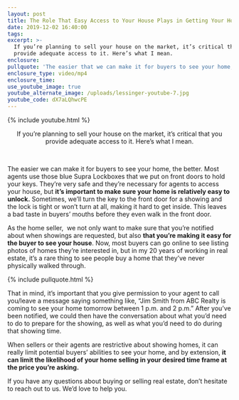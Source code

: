 ```yaml
---
layout: post
title: The Role That Easy Access to Your House Plays in Getting Your Home Sold
date: 2019-12-02 16:40:00
tags:
excerpt: >-
  If you’re planning to sell your house on the market, it’s critical that you
  provide adequate access to it. Here’s what I mean.
enclosure:
pullquote: 'The easier that we can make it for buyers to see your home, the better.'
enclosure_type: video/mp4
enclosure_time:
use_youtube_image: true
youtube_alternate_image: /uploads/lessinger-youtube-7.jpg
youtube_code: dX7aLQhwcPE
---
```


{% include youtube.html %}

<center>If you&rsquo;re planning to sell your house on the market, it&rsquo;s critical that you provide adequate access to it. Here&rsquo;s what I mean.</center>

&nbsp;

The easier we can make it for buyers to see your home, the better. Most agents use those blue Supra Lockboxes that we put on front doors to hold your keys. They’re very safe and they’re necessary for agents to access your house, but **it’s important to make sure your home is relatively easy to unlock.** Sometimes, we’ll turn the key to the front door for a showing and the lock is tight or won’t turn at all, making it hard to get inside. This leaves a bad taste in buyers’ mouths before they even walk in the front door.

As the home seller,&nbsp; we not only want to make sure that you’re notified about when showings are requested, but also **that you’re making it easy for the buyer to see your house**. Now, most buyers can go online to see listing photos of homes they’re interested in, but in my 20 years of working in real estate, it’s a rare thing to see people buy a home that they’ve never physically walked through.

{% include pullquote.html %}

That in mind, it’s important that you give permission to your agent to call you/leave a message saying something like, “Jim Smith from ABC Realty is coming to see your home tomorrow between 1 p.m. and 2 p.m.” After you’ve been notified, we could then have the conversation about what you’d need to do to prepare for the showing, as well as what you’d need to do during that showing time.

When sellers or their agents are restrictive about showing homes, it can really limit potential buyers’ abilities to see your home, and by extension, **it can limit the likelihood of your home selling in your desired time frame at the price you’re asking.**

If you have any questions about buying or selling real estate, don’t hesitate to reach out to us. We’d love to help you.